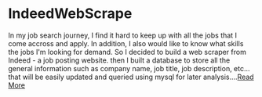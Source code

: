 # IndeedWebScrape
In my job search journey, I find it hard to keep up with all the jobs that I come accross and apply. In addition, I also would like to know what skills the jobs I'm looking for demand. So I decided to build a web scraper from Indeed - a job posting website. then I built a database to store all the general information such as company name, job title, job description, etc... that will be easily updated and queried using mysql for later analysis....[Read More](./post.md)
